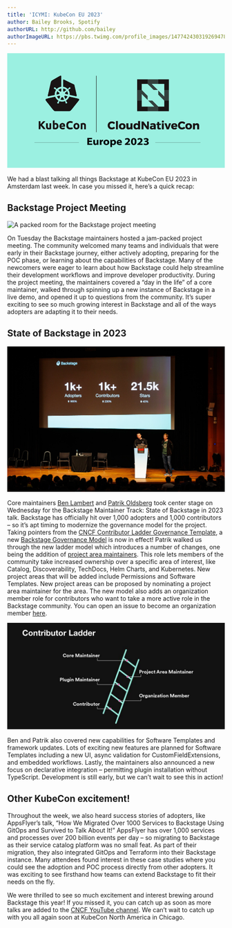 ```yaml
---
title: 'ICYMI: KubeCon EU 2023'
author: Bailey Brooks, Spotify
authorURL: http://github.com/bailey
authorImageURL: https://pbs.twimg.com/profile_images/1477424303192694785/qCfN6XWW_400x400.jpg
---
```


![KubeCon CloudNativeCon Europe 2023 banner](assets/2023-04-26/Backstage_News_3-7-23_KubeCon.png)

We had a blast talking all things Backstage at KubeCon EU 2023 in Amsterdam last week. In case you missed it, here’s a quick recap:

## Backstage Project Meeting

![A packed room for the Backstage project meeting](assets/2023-04-26/IMG_2522.png)

On Tuesday the Backstage maintainers hosted a jam-packed project meeting. The community welcomed many teams and individuals that were early in their Backstage journey, either actively adopting, preparing for the POC phase, or learning about the capabilities of Backstage. Many of the newcomers were eager to learn about how Backstage could help streamline their development workflows and improve developer productivity. During the project meeting, the maintainers covered a “day in the life” of a core maintainer, walked through spinning up a new instance of Backstage in a live demo, and opened it up to questions from the community. It’s super exciting to see so much growing interest in Backstage and all of the ways adopters are adapting it to their needs.

## State of Backstage in 2023

![Patrik and Ben onstage for the State of Backstage talk](assets/2023-04-26/IMG_0120.png)

Core maintainers [Ben Lambert](https://github.com/benjdlambert) and [Patrik Oldsberg](https://github.com/benjdlambert) took center stage on Wednesday for the Backstage Maintainer Track: State of Backstage in 2023 talk. Backstage has officially hit over 1,000 adopters and 1,000 contributors – so it’s apt timing to modernize the governance model for the project. Taking pointers from the [CNCF Contributor Ladder Governance Template](https://contribute.cncf.io/maintainers/templates/), a new [Backstage Governance Model](https://github.com/backstage/backstage/blob/master/GOVERNANCE.md) is now in effect! Patrik walked us through the new ladder model which introduces a number of changes, one being the addition of [project area maintainers](https://github.com/backstage/backstage/blob/master/GOVERNANCE.md#project-area-maintainer). This role lets members of the community take increased ownership over a specific area of interest, like Catalog, Discoverability, TechDocs, Helm Charts, and Kubernetes. New project areas that will be added include Permissions and Software Templates. New project areas can be proposed by nominating a project area maintainer for the area. The new model also adds an organization member role for contributors who want to take a more active role in the Backstage community. You can open an issue to become an organization member [here](https://github.com/backstage/community/issues/new/choose).

![Contributor ladder](assets/2023-04-26/contributor_ladder.png)

Ben and Patrik also covered new capabilities for Software Templates and framework updates. Lots of exciting new features are planned for Software Templates including a new UI, async validation for CustomFieldExtensions, and embedded workflows. Lastly, the maintainers also announced a new focus on declarative integration – permitting plugin installation without TypeScript. Development is still early, but we can’t wait to see this in action!

## Other KubeCon excitement!

Throughout the week, we also heard success stories of adopters, like AppsFlyer’s talk, “How We Migrated Over 1000 Services to Backstage Using GitOps and Survived to Talk About It!” AppsFlyer has over 1,000 services and processes over 200 billion events per day – so migrating to Backstage as their service catalog platform was no small feat. As part of their migration, they also integrated GitOps and Terraform into their Backstage instance. Many attendees found interest in these case studies where you could see the adoption and POC process directly from other adopters. It was exciting to see firsthand how teams can extend Backstage to fit their needs on the fly.

We were thrilled to see so much excitement and interest brewing around Backstage this year! If you missed it, you can catch up as soon as more talks are added to the [CNCF YouTube channel](https://www.youtube.com/@cncf/featured). We can’t wait to catch up with you all again soon at KubeCon North America in Chicago.
